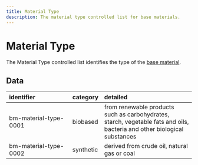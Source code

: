 ```yaml
---
title: Material Type
description: The material type controlled list for base materials.
---
```


# Material Type

The Material Type controlled list identifies the type of the [base material](../3_Data_Specification/3_1_Base_Materials.md).

## Data
|<div style="width:150px">identifier</div>|category|detailed|
|:-|:-|:-|
|bm-material-type-0001|biobased|from renewable products such as carbohydrates, starch, vegetable fats and oils, bacteria and other biological substances|
|bm-material-type-0002|synthetic|derived from crude oil, natural gas or coal|